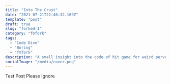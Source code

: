 ```yaml
---
title: "Into The Crust"
date: "2021-07-21T22:40:32.169Z"
template: "post"
draft: true
slug: "forked-1"
category: "fmfork"
tags:
  - "Code Dive"
  - "Boring"
  - "fmfork"
description: "A small insight into the code of hit game for weird perverts Fetish Master"
socialImage: "/media/cover.png"
---
```


Test Post Please Ignore